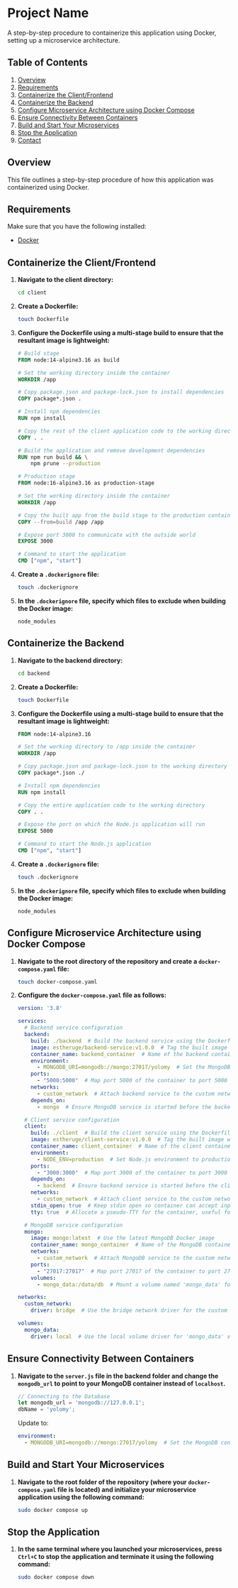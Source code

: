 # Project Name

A step-by-step procedure to containerize this application using Docker, setting up a microservice architecture.

## Table of Contents

1. [Overview](#overview)
2. [Requirements](#requirements)
3. [Containerize the Client/Frontend](#containerize-the-clientfrontend)
4. [Containerize the Backend](#containerize-the-backend)
5. [Configure Microservice Architecture using Docker Compose](#configure-microservice-architecture-using-docker-compose)
6. [Ensure Connectivity Between Containers](#ensure-connectivity-between-containers)
7. [Build and Start Your Microservices](#build-and-start-your-microservices)
8. [Stop the Application](#stop-the-application)
9. [Contact](#contact)

## Overview

This file outlines a step-by-step procedure of how this application was containerized using Docker.

## Requirements

Make sure that you have the following installed:
- [Docker](https://docs.docker.com/engine/install/)

## Containerize the Client/Frontend

1. **Navigate to the client directory:**

    ```bash
    cd client
    ```

2. **Create a Dockerfile:**

    ```bash
    touch Dockerfile
    ```

3. **Configure the Dockerfile using a multi-stage build to ensure that the resultant image is lightweight:**

    ```dockerfile
    # Build stage
    FROM node:14-alpine3.16 as build

    # Set the working directory inside the container
    WORKDIR /app

    # Copy package.json and package-lock.json to install dependencies
    COPY package*.json .

    # Install npm dependencies
    RUN npm install

    # Copy the rest of the client application code to the working directory
    COPY . .

    # Build the application and remove development dependencies
    RUN npm run build && \
        npm prune --production

    # Production stage
    FROM node:16-alpine3.16 as production-stage

    # Set the working directory inside the container
    WORKDIR /app

    # Copy the built app from the build stage to the production container
    COPY --from=build /app /app

    # Expose port 3000 to communicate with the outside world
    EXPOSE 3000

    # Command to start the application
    CMD ["npm", "start"]
    ```

4. **Create a `.dockerignore` file:**

    ```bash
    touch .dockerignore
    ```

5. **In the `.dockerignore` file, specify which files to exclude when building the Docker image:**

    ```plaintext
    node_modules
    ```

## Containerize the Backend

1. **Navigate to the backend directory:**

    ```bash
    cd backend
    ```

2. **Create a Dockerfile:**

    ```bash
    touch Dockerfile
    ```

3. **Configure the Dockerfile using a multi-stage build to ensure that the resultant image is lightweight:**

    ```dockerfile
    FROM node:14-alpine3.16

    # Set the working directory to /app inside the container
    WORKDIR /app

    # Copy package.json and package-lock.json to the working directory
    COPY package*.json ./

    # Install npm dependencies
    RUN npm install

    # Copy the entire application code to the working directory
    COPY . .

    # Expose the port on which the Node.js application will run
    EXPOSE 5000

    # Command to start the Node.js application
    CMD ["npm", "start"]
    ```

4. **Create a `.dockerignore` file:**

    ```bash
    touch .dockerignore
    ```

5. **In the `.dockerignore` file, specify which files to exclude when building the Docker image:**

    ```plaintext
    node_modules
    ```

## Configure Microservice Architecture using Docker Compose

1. **Navigate to the root directory of the repository and create a `docker-compose.yaml` file:**

    ```bash
    touch docker-compose.yaml
    ```

2. **Configure the `docker-compose.yaml` file as follows:**

    ```yaml
    version: '3.8'

    services:
      # Backend service configuration
      backend:
        build: ./backend  # Build the backend service using the Dockerfile in the ./backend directory
        image: estheruge/backend-service:v1.0.0  # Tag the built image with a specific version
        container_name: backend_container  # Name of the backend container
        environment:
          - MONGODB_URI=mongodb://mongo:27017/yolomy  # Set the MongoDB connection URI for the backend
        ports:
          - "5000:5000"  # Map port 5000 of the container to port 5000 on the host
        networks:
          - custom_network  # Attach backend service to the custom network
        depends_on:
          - mongo  # Ensure MongoDB service is started before the backend service

      # Client service configuration
      client:
        build: ./client  # Build the client service using the Dockerfile in the ./client directory
        image: estheruge/client-service:v1.0.0  # Tag the built image with a specific version
        container_name: client_container  # Name of the client container
        environment:
          - NODE_ENV=production  # Set Node.js environment to production
        ports:
          - "3000:3000"  # Map port 3000 of the container to port 3000 on the host
        depends_on:
          - backend  # Ensure backend service is started before the client service
        networks:
          - custom_network  # Attach client service to the custom network
        stdin_open: true  # Keep stdin open so container can accept input
        tty: true  # Allocate a pseudo-TTY for the container, useful for debugging

      # MongoDB service configuration
      mongo:
        image: mongo:latest  # Use the latest MongoDB Docker image
        container_name: mongo_container  # Name of the MongoDB container
        networks:
          - custom_network  # Attach MongoDB service to the custom network
        ports:
          - "27017:27017"  # Map port 27017 of the container to port 27017 on the host
        volumes:
          - mongo_data:/data/db  # Mount a volume named 'mongo_data' for MongoDB data persistence

    networks:
      custom_network:
        driver: bridge  # Use the bridge network driver for the custom network

    volumes:
      mongo_data:
        driver: local  # Use the local volume driver for 'mongo_data' volume
    ```

## Ensure Connectivity Between Containers

1. **Navigate to the `server.js` file in the backend folder and change the `mongodb_url` to point to your MongoDB container instead of `localhost`.**

    ```javascript
    // Connecting to the Database
    let mongodb_url = 'mongodb://127.0.0.1';
    dbName = 'yolomy';
    ```

    Update to:

    ```yaml
    environment:
      - MONGODB_URI=mongodb://mongo:27017/yolomy  # Set the MongoDB connection URI for the backend
    ```

## Build and Start Your Microservices

1. **Navigate to the root folder of the repository (where your `docker-compose.yaml` file is located) and initialize your microservice application using the following command:**

    ```bash
    sudo docker compose up
    ```

## Stop the Application

1. **In the same terminal where you launched your microservices, press `Ctrl+C` to stop the application and terminate it using the following command:**

    ```bash
    sudo docker compose down
    ```

